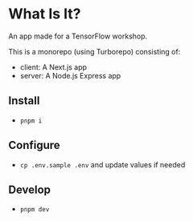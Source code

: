 # What Is It?

An app made for a TensorFlow workshop.

This is a monorepo (using Turborepo) consisting of:

- client: A Next.js app
- server: A Node.js Express app

## Install

- `pnpm i`

## Configure

- `cp .env.sample .env` and update values if needed

## Develop

- `pnpm dev`
